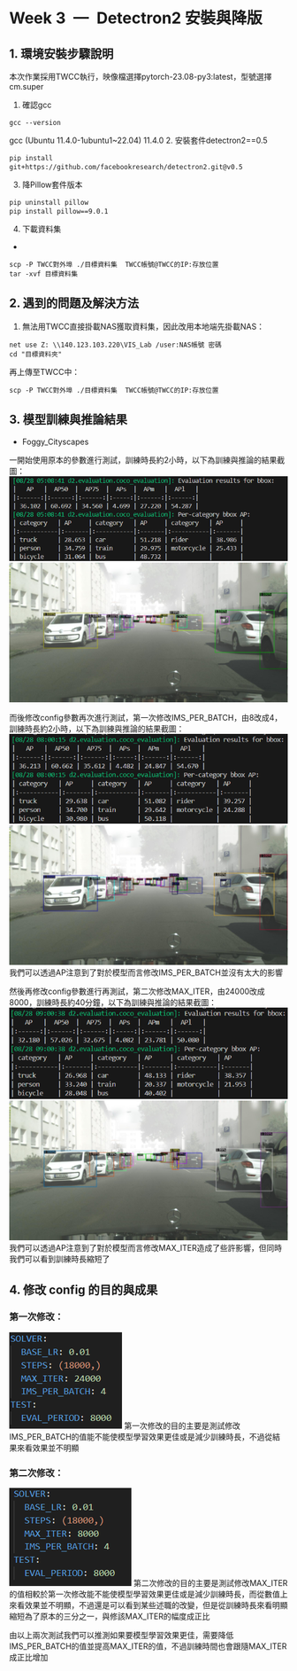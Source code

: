 # Week 3 — Detectron2 安裝與降版

## 1. 環境安裝步驟說明
本次作業採用TWCC執行，映像檔選擇pytorch-23.08-py3:latest，型號選擇cm.super
1. 確認gcc
```!bash
gcc --version
```
gcc (Ubuntu 11.4.0-1ubuntu1~22.04) 11.4.0
2. 安裝套件detectron2==0.5
```!bash
pip install git+https://github.com/facebookresearch/detectron2.git@v0.5
```
3. 降Pillow套件版本
```!bash
pip uninstall pillow
pip install pillow==9.0.1
```
4. 下載資料集
* 
```!bash
scp -P TWCC對外埠 ./目標資料集  TWCC帳號@TWCC的IP:存放位置
tar -xvf 目標資料集
```

## 2. 遇到的問題及解決方法

1. 無法用TWCC直接掛載NAS獲取資料集，因此改用本地端先掛載NAS：
```!bash
net use Z: \\140.123.103.220\VIS_Lab /user:NAS帳號 密碼
cd "目標資料夾"
```
再上傳至TWCC中：
```!bash
scp -P TWCC對外埠 ./目標資料集  TWCC帳號@TWCC的IP:存放位置
```

## 3. 模型訓練與推論結果

* Foggy_Cityscapes

一開始使用原本的參數進行測試，訓練時長約2小時，以下為訓練與推論的結果截圖：
![alt text](<pictures/螢幕擷取畫面 2025-08-28 052359.png>)
![alt text](pictures/target_frankfurt_000000_000576_leftImg8bit_foggy_beta_0.02.jpg)

而後修改config參數再次進行測試，第一次修改IMS_PER_BATCH，由8改成4，訓練時長約2小時，以下為訓練與推論的結果截圖：
![alt text](<pictures/螢幕擷取畫面 2025-08-28 080921.png>)
![alt text](<pictures/target_frankfurt_000000_000576_leftImg8bit_foggy_beta_0.02 copy.jpg>)
我們可以透過AP注意到了對於模型而言修改IMS_PER_BATCH並沒有太大的影響

然後再修改config參數進行再測試，第二次修改MAX_ITER，由24000改成8000，訓練時長約40分鐘，以下為訓練與推論的結果截圖：
![alt text](<pictures/螢幕擷取畫面 2025-08-28 085923.png>)
![alt text](<pictures/target_frankfurt_000000_000576_leftImg8bit_foggy_beta_0.02 copy 2.jpg>)
我們可以透過AP注意到了對於模型而言修改MAX_ITER造成了些許影響，但同時我們可以看到訓練時長縮短了

## 4. 修改 config 的目的與成果

### 第一次修改：
![alt text](<pictures/螢幕擷取畫面 2025-08-28 055338.png>)
第一次修改的目的主要是測試修改IMS_PER_BATCH的值能不能使模型學習效果更佳或是減少訓練時長，不過從結果來看效果並不明顯
### 第二次修改：
![alt text](<pictures/螢幕擷取畫面 2025-08-28 081327.png>)
第二次修改的目的主要是測試修改MAX_ITER的值相較於第一次修改能不能使模型學習效果更佳或是減少訓練時長，而從數值上來看效果並不明顯，不過還是可以看到某些述職的改變，但是從訓練時長來看明顯縮短為了原本的三分之一，與修該MAX_ITER的幅度成正比

由以上兩次測試我們可以推測如果要模型學習效果更佳，需要降低IMS_PER_BATCH的值並提高MAX_ITER的值，不過訓練時間也會跟隨MAX_ITER成正比增加
